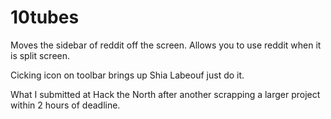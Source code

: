 # 10tubes
Moves the sidebar of reddit off the screen. Allows you to use reddit when it is split screen.

Cicking icon on toolbar brings up Shia Labeouf just do it.

What I submitted at Hack the North after another scrapping a larger project within 2 hours of deadline.
